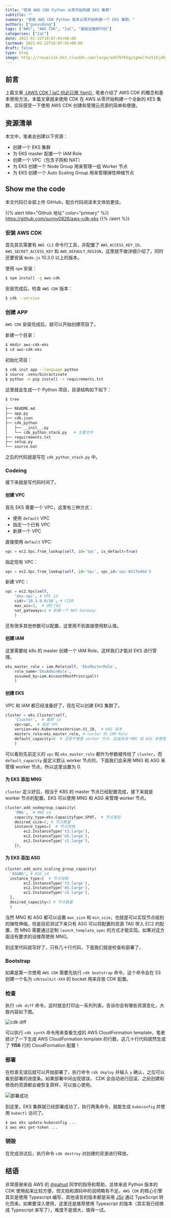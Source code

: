```yaml
---
title: "使用 AWS CDK Python 从零开始构建 EKS 集群"
subtitle: ""
summary: "使用 AWS CDK Python 版本从零开始构建一个 EKS 集群。"
authors: ["guoxudong"]
tags: ["AWS", "AWS CDK", "IaC", "基础设施即代码"]
categories: ["IaC"]
date: 2021-01-22T10:07:01+08:00
lastmod: 2021-01-22T10:07:01+08:00
draft: false
type: blog
image: http://rnxuex1zk.bkt.clouddn.com/large/ad5fbf65gy1gmwl7ox518j20rs0kut9l.jpg
---
```

## 前言

上篇文章[《AWS CDK | IaC 何必只用 Yaml》](../aws-cdk-introduction) 笔者介绍了 AWS CDK 的概念和基本使用方法，本篇文章就来使用 CDK 在 AWS 从零开始构建一个全新的 KES 集群，实际感受一下使用 AWS CDK 创建和管理云资源的简单和便捷。

## 资源清单

本文中，笔者会创建以下资源：

- 创建一个 EKS 集群
- 为 EKS master 配置一个 IAM Role 
- 创建一个 VPC（包含子网和 NAT）
- 为 EKS 创建一个 Node Group 用来管理一组 Worker 节点
- 为 EKS 创建一个 Auto Scaling Group 用来管理弹性伸缩节点

## Show me the code

本文代码已全部上传 GitHub，配合代码阅读本文体验更佳。

{{% alert title="Github 地址" color="primary" %}}
https://github.com/sunny0826/aws-cdk-eks
{{% /alert %}}

### 安装 AWS CDK

首先其实需要有 `AWS CLI` 命令行工具，并配置了 `AWS_ACCESS_KEY_ID`、`AWS_SECRET_ACCESS_KEY` 和 `AWS_DEFAULT_REGION`，这里就不做详细介绍了，同时还要安装 `Node.js` 10.3.0 以上的版本。

使用 `npm` 安装：

```bash
$ npm install -g aws-cdk
```

安装完成后，检查 `AWS CDK` 版本：

```bash
$ cdk --version
```

### 创建 APP

`AWS CDK` 安装完成后，就可以开始创建项目了。

新建一个目录：

```bash
$ mkdir aws-cdk-eks
$ cd aws-cdk-eks
```

初始化项目：

```bash
$ cdk init app --language python
$ source .venv/bin/activate
$ python -m pip install -r requirements.txt
```

这里就会生成一个 Python 项目，目录结构如下如下：

```bash
$ tree
.
├── README.md
├── app.py
├── cdk.json
├── cdk_python
│   ├── __init__.py
│   └── cdk_python_stack.py   # 主要文件
├── requirements.txt
├── setup.py
└── source.bat
```

之后的代码就是写在 `cdk_python_stack.py` 中。


### Codeing

接下来就是写代码时间了。

#### 创建 VPC

首先 EKS 需要一个 VPC，这里有三种方式：

- 使用 `default` VPC
- 指定一个已有 VPC
- 新建一个 VPC

直接使用 `default` VPC:

```python
vpc = ec2.Vpc.from_lookup(self, id='Vpc', is_default=True)
```

指定现有 VPC：

```python
vpc = ec2.Vpc.from_lookup(self, id='Vpc', vpc_id='vpc-0417e46d')
```

新建 VPC：

```python
vpc = ec2.Vpc(self,
    'eks-vpc', # VPC id
    cidr='10.3.0.0/16', # CIDR
    max_azs=3,  # 跨3个AZ
    nat_gateways=1 # 新建一个 NAT Gateway
    )
```

还有很多其他参数可以配置，这里用不到直接使用默认值。

#### 创建 IAM

这里需要给 k8s 的 master 创建一个  IAM Role，这样我们才能对 EKS 进行管理。

```python 
eks_master_role = iam.Role(self, 'EksMasterRole',
    role_name='EksAdminRole',
    assumed_by=iam.AccountRootPrincipal()
    )
```

#### 创建 EKS

VPC 和 IAM 都已经准备好了，现在可以创建 EKS 集群了。

```python
cluster = eks.Cluster(self, 
    'Cluster',  # 集群 id
    vpc=vpc,  # 指定 VPC
    version=eks.KubernetesVersion.V1_18,  # K8S 版本
    masters_role=eks_master_role, # naster 的 IAM Role
    default_capacity=0  # 这里不需要 worker 节点，后面采用 MNG 或 ASG 来管理
    )
```

可以看到先前定义的 `vpc` 和 `eks_master_role` 都作为参数被传给了 `cluster`，而 `default_capacity` 是定义默认 worker 节点的，下面我们会采用 MNG 和 ASG 来管理 worker 节点，所以这里设置为 0.

#### 为 EKS 添加 MNG

`cluster` 定义好后，相当于 K8S 的 master 节点已经配置完成，接下来就是 worker 节点的配置。EKS 可以使用 MNG 和 ASG 来管理 worker 节点。

```python
cluster.add_nodegroup_capacity(
    'MNG',  # MNG id
    capacity_type=eks.CapacityType.SPOT,  # 节点类型
    desired_size=2, # 节点数量
    instance_types=[  # 节点规格
        ec2.InstanceType('t3.large'),
        ec2.InstanceType('m5.large'),
        ec2.InstanceType('c5.large'),
    ]),
```

#### 为 EKS 添加 ASG

```python 
cluster.add_auto_scaling_group_capacity(
  'ASGNG', # ASG id
  instance_type=[  # 节点规格
        ec2.InstanceType('t3.large'),
        ec2.InstanceType('m5.large'),
        ec2.InstanceType('c5.large'),
  ],
  desired_capacity=2 # 节点数量
  )
```

当然 MNG 和 ASG 都可以设置 `max_size` 和 `min_size`，也就是可以实现节点级别的弹性伸缩，但是目前测试下来只有 ASG 可以将配置的资源 TAG 带入 EC2 的配置，而 MNG 需要通过定制 `launch_template_spec` 的方式才能实现。如果对这方面没有要求的话推荐使用 MNG。

到这里代码就写好了，只有几十行代码，下面我们就是检查和部署了。

### Bootstrap

如果是第一次使用 `AWS CDK` 需要先执行 `cdk bootstrap` 命令，这个命令会在 S3 创建一个名为 `cdktoolkit-XXX` 的 bucket 用来存放 CDK 配置。

### 检查

执行 `cdk diff` 命令，这时就会打印出一系列列表，告诉你会有哪些资源变化，大致内容如下图。

![cdk diff](http://rnxuex1zk.bkt.clouddn.com/large/ad5fbf65gy1gmwkeqhlblj23qq1i27wh.jpg)

可以执行 `cdk synth` 命令用来查看生成的 AWS CloudFormation template，笔者统计了一下生成 AWS CloudFormation template 的行数，这几十行代码居然生成了 **1156** 行的 CloudFormation 配置！

### 部署

在检查无误后就可以开始部署了，执行命令 `cdk deploy` 并输入 `y` 确认，之后可以看到部署的进度条。如果部署中间出现错误， CDK 会自动进行回滚，之前创建和修改的资源都会被恢复原样，可以放心使用。

![部署成功](http://rnxuex1zk.bkt.clouddn.com/large/ad5fbf65gy1gmzpw3ltfkj21920h2n2q.jpg)

到这里，EKS 集群就已经部署成功了，执行两条命令，就能生成 `kubeconfig` 并使用 `kubectl` 访问了。

```bash
$ aws eks updata-kubeconfig ...
$ aws eks get-token ...
```

### 销毁

在完成测试后，执行命令 `cdk destroy` 对创建的资源进行释放。

## 结语

非常感谢来自 AWS 的 [@pahud](https://github.com/pahud) 同学的指导和帮助，总体来说 Python 版本的 CDK 使用起来比较方便，但文档和源码中的说明略有不足。`AWS CDK` 的核心引擎其实是使用 Typescript 编写，其他语言的版本都是采用 [JSii](https://github.com/aws/jsii) 通过 TypeScript 转化而来。如果要深入使用，这里还是推荐使用 Typescript 的版本（其实我已经换成 Typescript 来写了），难度不是很大，值得一试。